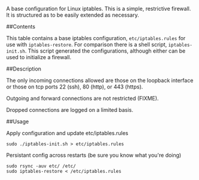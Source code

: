 A base configuration for Linux iptables. This is a simple, restrictive firewall.
It is structured as to be easily extended as necessary.

##Contents

This table contains a base iptables configuration, `etc/iptables.rules` for use
with `iptables-restore`. For comparison there is a shell script,
`iptables-init.sh`. This script generated the configurations, although either
can be used to initialize a firewall.

##Description

The only incoming connections allowed are those on the loopback interface or
those on tcp ports 22 (ssh), 80 (http), or 443 (https).

Outgoing and forward connections are not restricted (FIXME).

Dropped connections are logged on a limited basis.

##Usage

Apply configuration and update etc/iptables.rules

    sudo ./iptables-init.sh > etc/iptables.rules

Persistant config across restarts (be sure you know what you're doing)

    sudo rsync -auv etc/ /etc/
    sudo iptables-restore < /etc/iptables.rules
